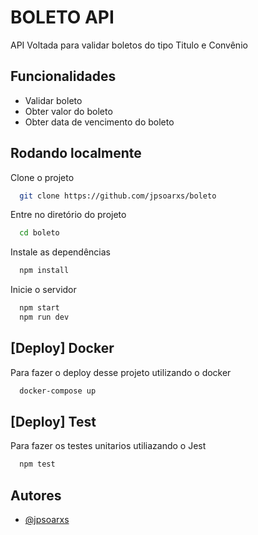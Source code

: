 
# BOLETO API

API Voltada para validar boletos do tipo Titulo e Convênio

## Funcionalidades

- Validar boleto
- Obter valor do boleto
- Obter data de vencimento do boleto

## Rodando localmente

Clone o projeto

```bash
  git clone https://github.com/jpsoarxs/boleto
```

Entre no diretório do projeto

```bash
  cd boleto
```

Instale as dependências

```bash
  npm install
```

Inicie o servidor

```bash
  npm start
  npm run dev
```

## [Deploy] Docker

Para fazer o deploy desse projeto utilizando o docker

```bash
  docker-compose up
```

## [Deploy] Test

Para fazer os testes unitarios utiliazando o Jest

```bash
  npm test
```


## Autores

- [@jpsoarxs](https://www.github.com/jpsoarxs)

